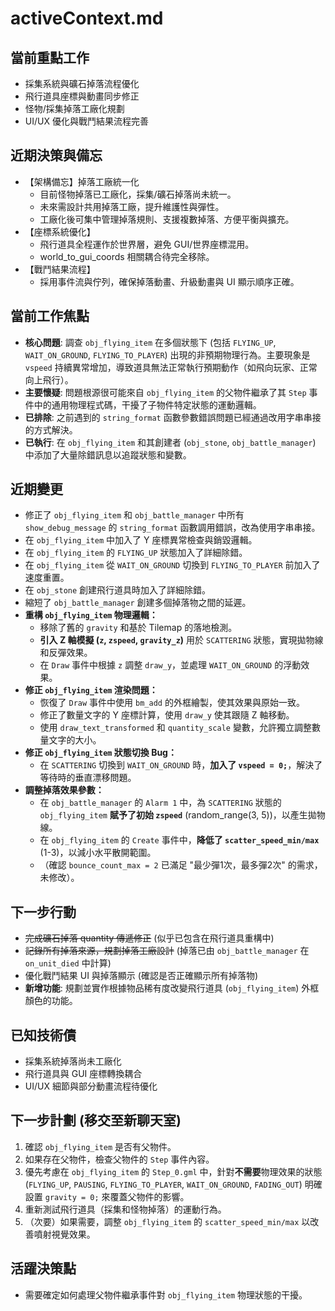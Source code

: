 # activeContext.md

## 當前重點工作
- 採集系統與礦石掉落流程優化
- 飛行道具座標與動畫同步修正
- 怪物/採集掉落工廠化規劃
- UI/UX 優化與戰鬥結果流程完善

## 近期決策與備忘
- 【架構備忘】掉落工廠統一化
  - 目前怪物掉落已工廠化，採集/礦石掉落尚未統一。
  - 未來需設計共用掉落工廠，提升維護性與彈性。
  - 工廠化後可集中管理掉落規則、支援複數掉落、方便平衡與擴充。
- 【座標系統優化】
  - 飛行道具全程運作於世界層，避免 GUI/世界座標混用。
  - world_to_gui_coords 相關耦合待完全移除。
- 【戰鬥結果流程】
  - 採用事件流與佇列，確保掉落動畫、升級動畫與 UI 顯示順序正確。

## 當前工作焦點

- **核心問題**: 調查 `obj_flying_item` 在多個狀態下 (包括 `FLYING_UP`, `WAIT_ON_GROUND`, `FLYING_TO_PLAYER`) 出現的非預期物理行為。主要現象是 `vspeed` 持續異常增加，導致道具無法正常執行預期動作（如飛向玩家、正常向上飛行）。
- **主要懷疑**: 問題根源很可能來自 `obj_flying_item` 的父物件繼承了其 `Step` 事件中的通用物理程式碼，干擾了子物件特定狀態的運動邏輯。
- **已排除**: 之前遇到的 `string_format` 函數參數錯誤問題已經通過改用字串串接的方式解決。
- **已執行**: 在 `obj_flying_item` 和其創建者 (`obj_stone`, `obj_battle_manager`) 中添加了大量除錯訊息以追蹤狀態和變數。

## 近期變更

- 修正了 `obj_flying_item` 和 `obj_battle_manager` 中所有 `show_debug_message` 的 `string_format` 函數調用錯誤，改為使用字串串接。
- 在 `obj_flying_item` 中加入了 Y 座標異常檢查與銷毀邏輯。
- 在 `obj_flying_item` 的 `FLYING_UP` 狀態加入了詳細除錯。
- 在 `obj_flying_item` 從 `WAIT_ON_GROUND` 切換到 `FLYING_TO_PLAYER` 前加入了速度重置。
- 在 `obj_stone` 創建飛行道具時加入了詳細除錯。
- 縮短了 `obj_battle_manager` 創建多個掉落物之間的延遲。
- **重構 `obj_flying_item` 物理邏輯：**
  - 移除了舊的 `gravity` 和基於 Tilemap 的落地檢測。
  - **引入 Z 軸模擬 (`z`, `zspeed`, `gravity_z`)** 用於 `SCATTERING` 狀態，實現拋物線和反彈效果。
  - 在 `Draw` 事件中根據 `z` 調整 `draw_y`，並處理 `WAIT_ON_GROUND` 的浮動效果。
- **修正 `obj_flying_item` 渲染問題：**
  - 恢復了 `Draw` 事件中使用 `bm_add` 的外框繪製，使其效果與原始一致。
  - 修正了數量文字的 Y 座標計算，使用 `draw_y` 使其跟隨 Z 軸移動。
  - 使用 `draw_text_transformed` 和 `quantity_scale` 變數，允許獨立調整數量文字的大小。
- **修正 `obj_flying_item` 狀態切換 Bug：**
  - 在 `SCATTERING` 切換到 `WAIT_ON_GROUND` 時，**加入了 `vspeed = 0;`**，解決了等待時的垂直漂移問題。
- **調整掉落效果參數：**
  - 在 `obj_battle_manager` 的 `Alarm 1` 中，為 `SCATTERING` 狀態的 `obj_flying_item` **賦予了初始 `zspeed`** (random_range(3, 5))，以產生拋物線。
  - 在 `obj_flying_item` 的 `Create` 事件中，**降低了 `scatter_speed_min/max`** (1-3)，以減小水平散開範圍。
  - （確認 `bounce_count_max = 2` 已滿足 "最少彈1次，最多彈2次" 的需求，未修改）。

## 下一步行動
- ~~完成礦石掉落 quantity 傳遞修正~~ (似乎已包含在飛行道具重構中)
- ~~記錄所有掉落來源，規劃掉落工廠設計~~ (掉落已由 `obj_battle_manager` 在 `on_unit_died` 中計算)
- 優化戰鬥結果 UI 與掉落顯示 (確認是否正確顯示所有掉落物)
- **新增功能**: 規劃並實作根據物品稀有度改變飛行道具 (`obj_flying_item`) 外框顏色的功能。

## 已知技術債
- 採集系統掉落尚未工廠化
- 飛行道具與 GUI 座標轉換耦合
- UI/UX 細節與部分動畫流程待優化

## 下一步計劃 (移交至新聊天室)

1.  確認 `obj_flying_item` 是否有父物件。
2.  如果存在父物件，檢查父物件的 `Step` 事件內容。
3.  優先考慮在 `obj_flying_item` 的 `Step_0.gml` 中，針對**不需要**物理效果的狀態 (`FLYING_UP`, `PAUSING`, `FLYING_TO_PLAYER`, `WAIT_ON_GROUND`, `FADING_OUT`) 明確設置 `gravity = 0;` 來覆蓋父物件的影響。
4.  重新測試飛行道具（採集和怪物掉落）的運動行為。
5.  （次要）如果需要，調整 `obj_flying_item` 的 `scatter_speed_min/max` 以改善噴射視覺效果。

## 活躍決策點

- 需要確定如何處理父物件繼承事件對 `obj_flying_item` 物理狀態的干擾。 